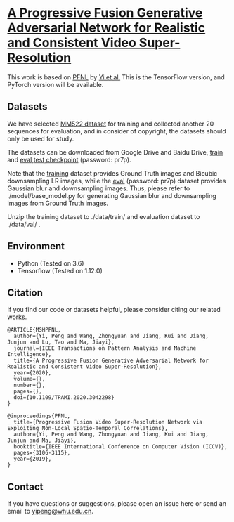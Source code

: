 # [A Progressive Fusion Generative Adversarial Network for Realistic and Consistent Video Super-Resolution](https://ieeexplore.ieee.org/document/9279273)
This work is based on [PFNL](http://openaccess.thecvf.com/content_ICCV_2019/html/Yi_Progressive_Fusion_Video_Super-Resolution_Network_via_Exploiting_Non-Local_Spatio-Temporal_Correlations_ICCV_2019_paper.html) by [Yi et al.](https://github.com/psychopa4/PFNL)
This is the TensorFlow version, and PyTorch version will be available.

## Datasets
We have selected [MM522 dataset](https://github.com/psychopa4/MMCNN) for training and collected another 20 sequences for evaluation, and in consider of copyright, the datasets should only be used for study.

The datasets can be downloaded from Google Drive and Baidu Drive, [train](https://drive.google.com/open?id=1xPMYiA0JwtUe9GKiUa4m31XvDPnX7Juu) and [eval,test,checkpoint](https://pan.baidu.com/s/1TNtkn_dHHQf_3_JABKWgZg) (password: pr7p).

Note that the [training](https://drive.google.com/open?id=1xPMYiA0JwtUe9GKiUa4m31XvDPnX7Juu) dataset provides Ground Truth images and Bicubic downsampling LR images, while the [eval](https://pan.baidu.com/s/1TNtkn_dHHQf_3_JABKWgZg) (password: pr7p) dataset provides Gaussian blur and downsampling images. Thus, please refer to ./model/base_model.py for generating Gaussian blur and downsampling images from Ground Truth images.

Unzip the training dataset to ./data/train/ and evaluation dataset to ./data/val/ .

## Environment
  - Python (Tested on 3.6)
  - Tensorflow (Tested on 1.12.0)

## Citation
If you find our code or datasets helpful, please consider citing our related works.
```
@ARTICLE{MSHPFNL,
  author={Yi, Peng and Wang, Zhongyuan and Jiang, Kui and Jiang, Junjun and Lu, Tao and Ma, Jiayi},
  journal={IEEE Transactions on Pattern Analysis and Machine Intelligence}, 
  title={A Progressive Fusion Generative Adversarial Network for Realistic and Consistent Video Super-Resolution}, 
  year={2020},
  volume={},
  number={},
  pages={},
  doi={10.1109/TPAMI.2020.3042298}
}

@inproceedings{PFNL,
  title={Progressive Fusion Video Super-Resolution Network via Exploiting Non-Local Spatio-Temporal Correlations},
  author={Yi, Peng and Wang, Zhongyuan and Jiang, Kui and Jiang, Junjun and Ma, Jiayi},
  booktitle={IEEE International Conference on Computer Vision (ICCV)},
  pages={3106-3115},
  year={2019},
}
```

## Contact
If you have questions or suggestions, please open an issue here or send an email to yipeng@whu.edu.cn.